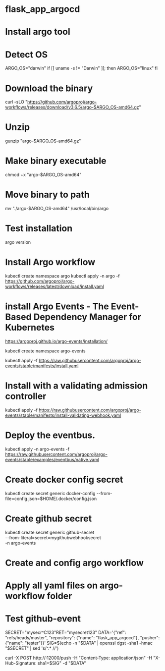 # flask_app_argocd


# Install argo tool
# Detect OS
ARGO_OS="darwin"
if [[ uname -s != "Darwin" ]]; then
  ARGO_OS="linux"
fi
# Download the binary
curl -sLO "https://github.com/argoproj/argo-workflows/releases/download/v3.6.5/argo-$ARGO_OS-amd64.gz"

# Unzip
gunzip "argo-$ARGO_OS-amd64.gz"

# Make binary executable
chmod +x "argo-$ARGO_OS-amd64"

# Move binary to path
mv "./argo-$ARGO_OS-amd64" /usr/local/bin/argo

# Test installation
argo version

# Install Argo workflow
kubectl create namespace argo
kubectl apply -n argo -f https://github.com/argoproj/argo-workflows/releases/latest/download/install.yaml


# install Argo Events - The Event-Based Dependency Manager for Kubernetes
https://argoproj.github.io/argo-events/installation/

kubectl create namespace argo-events

kubectl apply -f https://raw.githubusercontent.com/argoproj/argo-events/stable/manifests/install.yaml
# Install with a validating admission controller
kubectl apply -f https://raw.githubusercontent.com/argoproj/argo-events/stable/manifests/install-validating-webhook.yaml
# Deploy the eventbus.
kubectl apply -n argo-events -f https://raw.githubusercontent.com/argoproj/argo-events/stable/examples/eventbus/native.yaml


# Create docker config secret
kubectl create secret generic docker-config --from-file=config.json=$HOME/.docker/config.json

# Create github secret
kubectl create secret generic github-secret \
  --from-literal=secret=mygithubwebhooksecret \
  -n argo-events

# Create and config argo workflow 
# Apply all yaml files on argo-workflow folder

# Test github-event
SECRET="mysecr^C123"RET="mysecret123"
DATA='{"ref": "refs/heads/master", "repository": {"name": "flask_app_argocd"}, "pusher": {"name": "tester"}}'
SIG=$(echo -n "$DATA" | openssl dgst -sha1 -hmac "$SECRET" | sed 's/^.* //')

curl -X POST   http://<EXTERNAL-IP>:12000/push   -H "Content-Type: application/json"   -H "X-Hub-Signature: sha1=$SIG"   -d "$DATA"